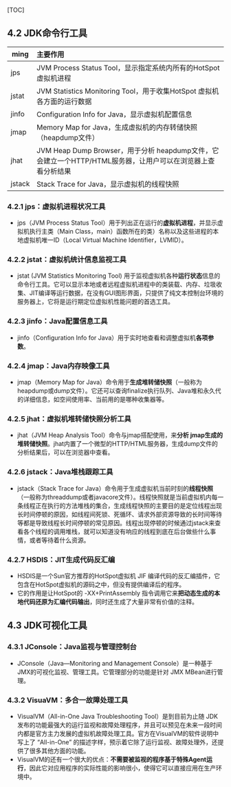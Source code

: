 [TOC]

## 4.2 JDK命令行工具

| ming   | 主要作用                                                     |
| ------ | :----------------------------------------------------------- |
| jps    | JVM Process Status Tool，显示指定系统内所有的HotSpot虚拟机进程 |
| jstat  | JVM Statistics Monitoring Tool，用于收集HotSpot 虚拟机各方面的运行数据 |
| jinfo  | Configuration Info for Java，显示虚拟机配置信息              |
| jmap   | Memory Map for Java，生成虚拟机的内存转储快照（heapdump文件） |
| jhat   | JVM Heap Dump Browser，用于分析 heapdump文件，它会建立一个HTTP/HTML服务器，让用户可以在浏览器上查看分析结果 |
| jstack | Stack Trace for Java，显示虚拟机的线程快照                   |

### 4.2.1 jps：虚拟机进程状况工具
+ jps（JVM Process Status Tool）用于列出正在运行的**虚拟机进程**，并显示虚拟机执行主类（Main Class，main）函数所在的类）名称以及这些进程的本地虚拟机唯一ID（Local Virtual Machine Identifier，LVMID）。

### 4.2.2 jstat：虚拟机统计信息监视工具
+ jstat (JVM Statistics Monitoring Tool) 用于监视虚拟机各种**运行状态**信息的命令行工具。它可以显示本地或者远程虚拟机进程中的类装载、内存、垃圾收集、JIT编译等运行数据，在没有GUI图形界面，只提供了纯文本控制台环境的服务器上，它将是运行期定位虚拟机性能问题的首选工具。

### 4.2.3 jinfo：Java配置信息工具
+ jinfo（Configuration Info for Java）用于实时地查看和调整虚拟机**各项参数**。

### 4.2.4 jmap：Java内存映像工具
+ jmap（Memory Map for Java）命令用于**生成堆转储快照**（一般称为heapdump或dump文件）。它还可以查询finalize执行队列、Java堆和永久代的详细信息，如空间使用率、当前用的是哪种收集器等。

### 4.2.5 jhat：虚拟机堆转储快照分析工具
+ jhat（JVM Heap Analysis Tool）命令与jmap搭配使用，来**分析 jmap生成的堆转储快照**。jhat内置了一个微型的HTTP/HTML服务器，生成dump文件的分析结果后，可以在浏览器中查看。

### 4.2.6 jstack：Java堆栈跟踪工具
+ jstack（Stack Trace for Java）命令用于生成虚拟机当前时刻的**线程快照**（一般称为threaddump或者javacore文件）。线程快照就是当前虚拟机内每一条线程正在执行的方法堆栈的集合，生成线程快照的主要目的是定位线程出现长时间停顿的原因，如线程间死锁、死循环、请求外部资源导致的长时间等待等都是导致线程长时间停顿的常见原因。线程出现停顿的时候通过jstack来查看各个线程的调用堆栈，就可以知道没有响应的线程到底在后台做些什么事情，或者等待着什么资源。

### 4.2.7 HSDIS：JIT生成代码反汇编
+ HSDIS是一个Sun官方推荐的HotSpot虚拟机 JIF 编译代码的反汇编插件，它包含在HotSpot虚拟机的源码之中，但没有提供编译后的程序。
+ 它的作用是让HotSpot的 -XX+PrintAssembly 指令调用它来**把动态生成的本地代码还原为汇编代码输出**，同时还生成了大量非常有价值的注释。



## 4.3 JDK可视化工具

### 4.3.1 JConsole：Java监视与管理控制台
+ JConsole（Java—Monitoring and Management Console）是一种基于JMX的可视化监视、管理工具。它管理部分的功能是针对 JMX MBean进行管理。


### 4.3.2 VisuaVM：多合一故障处理工具
+ VisualVM（All-in-One Java Troubleshooting Tool）是到目前为止随 JDK 发布的功能最强大的运行监视和故障处理程序，并且可以预见在未来一段时间内都是官方主力发展的虚拟机故障处理工具。官方在VisualVM的软件说明中写上了 “All-in-One” 的描述字样，预示着它除了运行监视、故障处理外，还提供了很多其他方面的功能。
+ VisualVM的还有一个很大的优点：**不需要被监视的程序基于特殊Agent运行**，因此它对应用程序的实际性能的影响很小，使得它可以直接应用在生产环境中。















